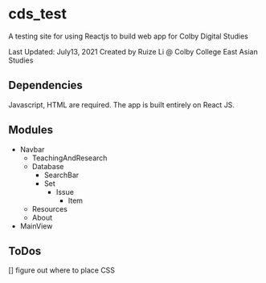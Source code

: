
# cds_test

A testing site for using Reactjs to build web app for Colby Digital Studies

Last Updated: July13, 2021
Created by Ruize Li @ Colby College East Asian Studies

## Dependencies
Javascript, HTML are required.
The app is built entirely on React JS.

## Modules

 - Navbar
	 - TeachingAndResearch
	 - Database
		 - SearchBar
		 - Set
			 - Issue
				 - Item
	 - Resources
	 - About
 - MainView
## ToDos
[] figure out where to place CSS
